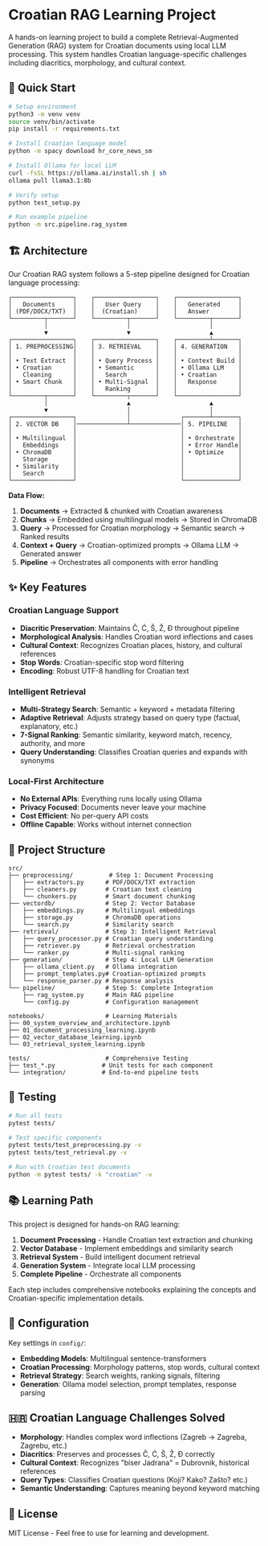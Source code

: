 # Croatian RAG Learning Project

A hands-on learning project to build a complete Retrieval-Augmented Generation (RAG) system for Croatian documents using local LLM processing. This system handles Croatian language-specific challenges including diacritics, morphology, and cultural context.

## 🚀 Quick Start

```bash
# Setup environment
python3 -m venv venv
source venv/bin/activate
pip install -r requirements.txt

# Install Croatian language model
python -m spacy download hr_core_news_sm

# Install Ollama for local LLM
curl -fsSL https://ollama.ai/install.sh | sh
ollama pull llama3.1:8b

# Verify setup
python test_setup.py

# Run example pipeline
python -m src.pipeline.rag_system
```

## 🏗️ Architecture

Our Croatian RAG system follows a 5-step pipeline designed for Croatian language processing:

```
┌─────────────────┐    ┌─────────────────┐    ┌─────────────────┐
│   Documents     │    │   User Query    │    │   Generated     │
│ (PDF/DOCX/TXT)  │    │  (Croatian)     │    │   Answer        │
└─────────┬───────┘    └─────────┬───────┘    └─────────┬───────┘
          │                      │                      │
          ▼                      ▼                      ▲
┌─────────────────┐    ┌─────────────────┐    ┌─────────┴───────┐
│ 1. PREPROCESSING│    │ 3. RETRIEVAL    │    │ 4. GENERATION   │
│                 │    │                 │    │                 │
│ • Text Extract  │    │ • Query Process │    │ • Context Build │
│ • Croatian      │    │ • Semantic      │    │ • Ollama LLM    │
│   Cleaning      │    │   Search        │    │ • Croatian      │
│ • Smart Chunk   │    │ • Multi-Signal  │    │   Response      │
│                 │    │   Ranking       │    │                 │
└─────────┬───────┘    └─────────┬───────┘    └─────────────────┘
          │                      ▲                      ▲
          ▼                      │                      │
┌─────────────────┐              │              ┌───────┴───────┐
│ 2. VECTOR DB    │──────────────┴──────────────│ 5. PIPELINE   │
│                 │                             │               │
│ • Multilingual  │                             │ • Orchestrate │
│   Embeddings    │                             │ • Error Handle│
│ • ChromaDB      │                             │ • Optimize    │
│   Storage       │                             │               │
│ • Similarity    │                             │               │
│   Search        │                             │               │
└─────────────────┘                             └───────────────┘
```

**Data Flow:**
1. **Documents** → Extracted & chunked with Croatian awareness
2. **Chunks** → Embedded using multilingual models → Stored in ChromaDB
3. **Query** → Processed for Croatian morphology → Semantic search → Ranked results
4. **Context + Query** → Croatian-optimized prompts → Ollama LLM → Generated answer
5. **Pipeline** → Orchestrates all components with error handling

## ✨ Key Features

### Croatian Language Support
- **Diacritic Preservation**: Maintains Č, Ć, Š, Ž, Đ throughout pipeline
- **Morphological Analysis**: Handles Croatian word inflections and cases
- **Cultural Context**: Recognizes Croatian places, history, and cultural references
- **Stop Words**: Croatian-specific stop word filtering
- **Encoding**: Robust UTF-8 handling for Croatian text

### Intelligent Retrieval
- **Multi-Strategy Search**: Semantic + keyword + metadata filtering
- **Adaptive Retrieval**: Adjusts strategy based on query type (factual, explanatory, etc.)
- **7-Signal Ranking**: Semantic similarity, keyword match, recency, authority, and more
- **Query Understanding**: Classifies Croatian queries and expands with synonyms

### Local-First Architecture
- **No External APIs**: Everything runs locally using Ollama
- **Privacy Focused**: Documents never leave your machine
- **Cost Efficient**: No per-query API costs
- **Offline Capable**: Works without internet connection

## 📁 Project Structure

```
src/
├── preprocessing/          # Step 1: Document Processing
│   ├── extractors.py      # PDF/DOCX/TXT extraction
│   ├── cleaners.py        # Croatian text cleaning
│   └── chunkers.py        # Smart document chunking
├── vectordb/              # Step 2: Vector Database
│   ├── embeddings.py      # Multilingual embeddings
│   ├── storage.py         # ChromaDB operations
│   └── search.py          # Similarity search
├── retrieval/             # Step 3: Intelligent Retrieval
│   ├── query_processor.py # Croatian query understanding
│   ├── retriever.py       # Retrieval orchestration
│   └── ranker.py          # Multi-signal ranking
├── generation/            # Step 4: Local LLM Generation
│   ├── ollama_client.py   # Ollama integration
│   ├── prompt_templates.py# Croatian-optimized prompts
│   └── response_parser.py # Response analysis
└── pipeline/              # Step 5: Complete Integration
    ├── rag_system.py      # Main RAG pipeline
    └── config.py          # Configuration management

notebooks/                 # Learning Materials
├── 00_system_overview_and_architecture.ipynb
├── 01_document_processing_learning.ipynb
├── 02_vector_database_learning.ipynb
└── 03_retrieval_system_learning.ipynb

tests/                     # Comprehensive Testing
├── test_*.py             # Unit tests for each component
└── integration/          # End-to-end pipeline tests
```

## 🧪 Testing

```bash
# Run all tests
pytest tests/

# Test specific components
pytest tests/test_preprocessing.py -v
pytest tests/test_retrieval.py -v

# Run with Croatian test documents
python -m pytest tests/ -k "croatian" -v
```

## 📚 Learning Path

This project is designed for hands-on RAG learning:

1. **Document Processing** - Handle Croatian text extraction and chunking
2. **Vector Database** - Implement embeddings and similarity search
3. **Retrieval System** - Build intelligent document retrieval
4. **Generation System** - Integrate local LLM processing
5. **Complete Pipeline** - Orchestrate all components

Each step includes comprehensive notebooks explaining the concepts and Croatian-specific implementation details.

## 🔧 Configuration

Key settings in `config/`:

- **Embedding Models**: Multilingual sentence-transformers
- **Croatian Processing**: Morphology patterns, stop words, cultural context
- **Retrieval Strategy**: Search weights, ranking signals, filtering
- **Generation**: Ollama model selection, prompt templates, response parsing

## 🇭🇷 Croatian Language Challenges Solved

- **Morphology**: Handles complex word inflections (Zagreb → Zagreba, Zagrebu, etc.)
- **Diacritics**: Preserves and processes Č, Ć, Š, Ž, Đ correctly
- **Cultural Context**: Recognizes "biser Jadrana" = Dubrovnik, historical references
- **Query Types**: Classifies Croatian questions (Koji? Kako? Zašto? etc.)
- **Semantic Understanding**: Captures meaning beyond keyword matching

## 📄 License

MIT License - Feel free to use for learning and development.
